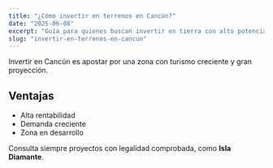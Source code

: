 ```yaml
---
title: "¿Cómo invertir en terrenos en Cancún?"
date: "2025-06-08"
excerpt: "Guía para quienes buscan invertir en tierra con alto potencial turístico y plusvalía."
slug: "invertir-en-terrenos-en-cancun"
---
```


Invertir en Cancún es apostar por una zona con turismo creciente y gran proyección.

## Ventajas

- Alta rentabilidad
- Demanda creciente
- Zona en desarrollo

Consulta siempre proyectos con legalidad comprobada, como **Isla Diamante**.
